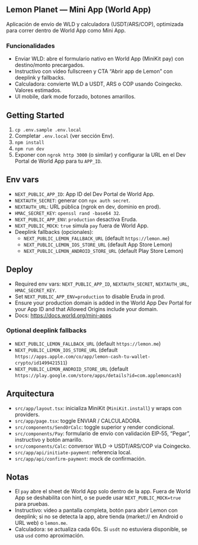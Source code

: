 ## Lemon Planet — Mini App (World App)

Aplicación de envío de WLD y calculadora (USDT/ARS/COP), optimizada para correr dentro de World App como Mini App.

### Funcionalidades
- Enviar WLD: abre el formulario nativo en World App (MiniKit pay) con destino/monto precargados.
- Instructivo con video fullscreen y CTA “Abrir app de Lemon” con deeplink y fallbacks.
- Calculadora: convierte WLD a USDT, ARS o COP usando Coingecko. Valores estimados.
- UI mobile, dark mode forzado, botones amarillos.

## Getting Started

1. `cp .env.sample .env.local`
2. Completar `.env.local` (ver sección Env).
3. `npm install`
4. `npm run dev`
5. Exponer con `ngrok http 3000` (o similar) y configurar la URL en el Dev Portal de World App para tu `APP_ID`.

## Env vars

- `NEXT_PUBLIC_APP_ID`: App ID del Dev Portal de World App.
- `NEXTAUTH_SECRET`: generar con `npx auth secret`.
- `NEXTAUTH_URL`: URL pública (ngrok en dev, dominio en prod).
- `HMAC_SECRET_KEY`: `openssl rand -base64 32`.
- `NEXT_PUBLIC_APP_ENV`: `production` desactiva Eruda.
- `NEXT_PUBLIC_MOCK`: `true` simula `pay` fuera de World App.
- Deeplink fallbacks (opcionales):
  - `NEXT_PUBLIC_LEMON_FALLBACK_URL` (default `https://lemon.me`)
  - `NEXT_PUBLIC_LEMON_IOS_STORE_URL` (default App Store Lemon)
  - `NEXT_PUBLIC_LEMON_ANDROID_STORE_URL` (default Play Store Lemon)

## Deploy

- Required env vars: `NEXT_PUBLIC_APP_ID`, `NEXTAUTH_SECRET`, `NEXTAUTH_URL`, `HMAC_SECRET_KEY`.
- Set `NEXT_PUBLIC_APP_ENV=production` to disable Eruda in prod.
- Ensure your production domain is added in the World App Dev Portal for your App ID and that Allowed Origins include your domain.
- Docs: https://docs.world.org/mini-apps

### Optional deeplink fallbacks
- `NEXT_PUBLIC_LEMON_FALLBACK_URL` (default `https://lemon.me`)
- `NEXT_PUBLIC_LEMON_IOS_STORE_URL` (default `https://apps.apple.com/co/app/lemon-cash-tu-wallet-crypto/id1499421511`)
- `NEXT_PUBLIC_LEMON_ANDROID_STORE_URL` (default `https://play.google.com/store/apps/details?id=com.applemoncash`)

## Arquitectura

- `src/app/layout.tsx`: inicializa MiniKit (`MiniKit.install`) y wraps con providers.
- `src/app/page.tsx`: toggle ENVIAR / CALCULADORA.
- `src/components/SendOrCalc`: toggle superior y render condicional.
- `src/components/Pay`: formulario de envío con validación EIP‑55, “Pegar”, instructivo y botón amarillo.
- `src/components/Calc`: conversor WLD -> USDT/ARS/COP via Coingecko.
- `src/app/api/initiate-payment`: referencia local.
- `src/app/api/confirm-payment`: mock de confirmación.

## Notas

- El `pay` abre el sheet de World App solo dentro de la app. Fuera de World App se deshabilita con hint, o se puede usar `NEXT_PUBLIC_MOCK=true` para pruebas.
- Instructivo: video a pantalla completa, botón para abrir Lemon con deeplink; si no se detecta la app, abre tienda (market:// en Android o URL web) o `lemon.me`.
- Calculadora: se actualiza cada 60s. Si `usdt` no estuviera disponible, se usa `usd` como aproximación.
